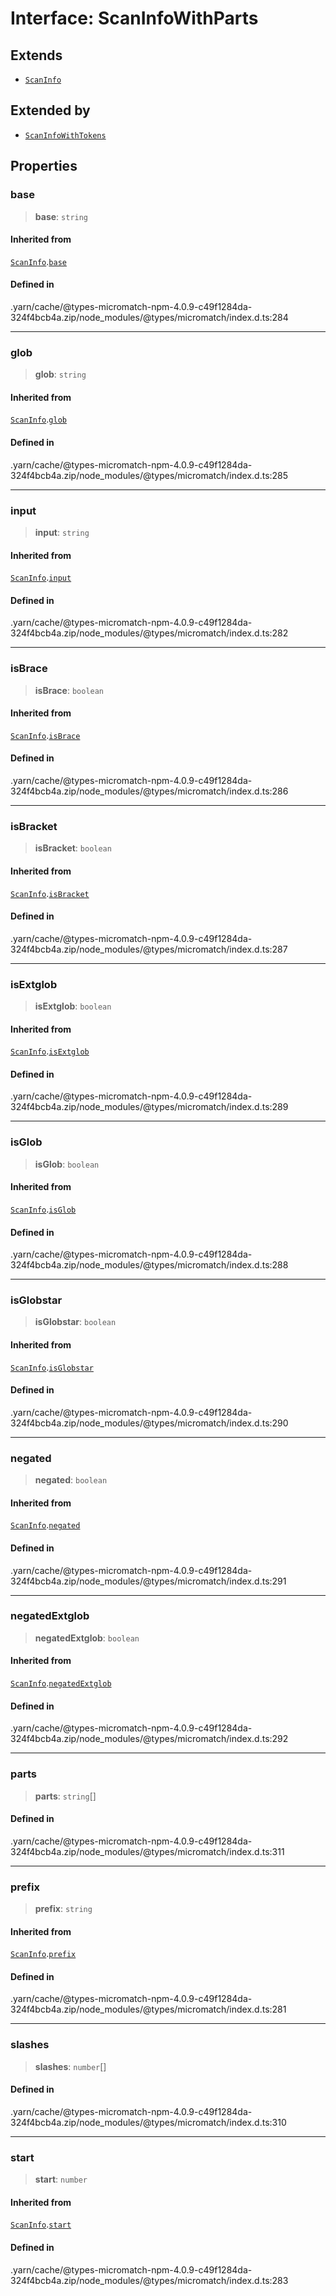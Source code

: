# Interface: ScanInfoWithParts

## Extends

- [`ScanInfo`](ScanInfo.md)

## Extended by

- [`ScanInfoWithTokens`](ScanInfoWithTokens.md)

## Properties

### base

> **base**: `string`

#### Inherited from

[`ScanInfo`](ScanInfo.md).[`base`](ScanInfo.md#base)

#### Defined in

.yarn/cache/@types-micromatch-npm-4.0.9-c49f1284da-324f4bcb4a.zip/node\_modules/@types/micromatch/index.d.ts:284

***

### glob

> **glob**: `string`

#### Inherited from

[`ScanInfo`](ScanInfo.md).[`glob`](ScanInfo.md#glob)

#### Defined in

.yarn/cache/@types-micromatch-npm-4.0.9-c49f1284da-324f4bcb4a.zip/node\_modules/@types/micromatch/index.d.ts:285

***

### input

> **input**: `string`

#### Inherited from

[`ScanInfo`](ScanInfo.md).[`input`](ScanInfo.md#input)

#### Defined in

.yarn/cache/@types-micromatch-npm-4.0.9-c49f1284da-324f4bcb4a.zip/node\_modules/@types/micromatch/index.d.ts:282

***

### isBrace

> **isBrace**: `boolean`

#### Inherited from

[`ScanInfo`](ScanInfo.md).[`isBrace`](ScanInfo.md#isbrace)

#### Defined in

.yarn/cache/@types-micromatch-npm-4.0.9-c49f1284da-324f4bcb4a.zip/node\_modules/@types/micromatch/index.d.ts:286

***

### isBracket

> **isBracket**: `boolean`

#### Inherited from

[`ScanInfo`](ScanInfo.md).[`isBracket`](ScanInfo.md#isbracket)

#### Defined in

.yarn/cache/@types-micromatch-npm-4.0.9-c49f1284da-324f4bcb4a.zip/node\_modules/@types/micromatch/index.d.ts:287

***

### isExtglob

> **isExtglob**: `boolean`

#### Inherited from

[`ScanInfo`](ScanInfo.md).[`isExtglob`](ScanInfo.md#isextglob)

#### Defined in

.yarn/cache/@types-micromatch-npm-4.0.9-c49f1284da-324f4bcb4a.zip/node\_modules/@types/micromatch/index.d.ts:289

***

### isGlob

> **isGlob**: `boolean`

#### Inherited from

[`ScanInfo`](ScanInfo.md).[`isGlob`](ScanInfo.md#isglob)

#### Defined in

.yarn/cache/@types-micromatch-npm-4.0.9-c49f1284da-324f4bcb4a.zip/node\_modules/@types/micromatch/index.d.ts:288

***

### isGlobstar

> **isGlobstar**: `boolean`

#### Inherited from

[`ScanInfo`](ScanInfo.md).[`isGlobstar`](ScanInfo.md#isglobstar)

#### Defined in

.yarn/cache/@types-micromatch-npm-4.0.9-c49f1284da-324f4bcb4a.zip/node\_modules/@types/micromatch/index.d.ts:290

***

### negated

> **negated**: `boolean`

#### Inherited from

[`ScanInfo`](ScanInfo.md).[`negated`](ScanInfo.md#negated)

#### Defined in

.yarn/cache/@types-micromatch-npm-4.0.9-c49f1284da-324f4bcb4a.zip/node\_modules/@types/micromatch/index.d.ts:291

***

### negatedExtglob

> **negatedExtglob**: `boolean`

#### Inherited from

[`ScanInfo`](ScanInfo.md).[`negatedExtglob`](ScanInfo.md#negatedextglob)

#### Defined in

.yarn/cache/@types-micromatch-npm-4.0.9-c49f1284da-324f4bcb4a.zip/node\_modules/@types/micromatch/index.d.ts:292

***

### parts

> **parts**: `string`[]

#### Defined in

.yarn/cache/@types-micromatch-npm-4.0.9-c49f1284da-324f4bcb4a.zip/node\_modules/@types/micromatch/index.d.ts:311

***

### prefix

> **prefix**: `string`

#### Inherited from

[`ScanInfo`](ScanInfo.md).[`prefix`](ScanInfo.md#prefix)

#### Defined in

.yarn/cache/@types-micromatch-npm-4.0.9-c49f1284da-324f4bcb4a.zip/node\_modules/@types/micromatch/index.d.ts:281

***

### slashes

> **slashes**: `number`[]

#### Defined in

.yarn/cache/@types-micromatch-npm-4.0.9-c49f1284da-324f4bcb4a.zip/node\_modules/@types/micromatch/index.d.ts:310

***

### start

> **start**: `number`

#### Inherited from

[`ScanInfo`](ScanInfo.md).[`start`](ScanInfo.md#start)

#### Defined in

.yarn/cache/@types-micromatch-npm-4.0.9-c49f1284da-324f4bcb4a.zip/node\_modules/@types/micromatch/index.d.ts:283
